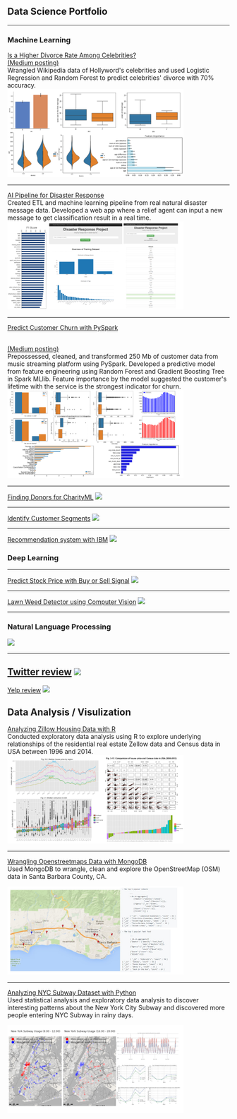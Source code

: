 ## Data Science Portfolio 

---

### Machine Learning

[Is a Higher Divorce Rate Among Celebrities?](https://github.com/cyuancheng/BlogPost_Celebrity_Divorce)
<br>[(Medium posting)](https://medium.com/@cyuancheng/is-a-high-divorce-rate-among-celebrities-b87a9b9bdf28)
<br>Wrangled Wikipedia data of Hollyword's celebrities and used Logistic Regression and Random Forest to predict celebrities' divorce with 70% accuracy.<br>
<img src="images/photo_divorce.png" width="400" height="200">

---
[AI Pipeline for Disaster Response](https://github.com/cyuancheng/Disaster-Response-Pipeline)
<br>Created ETL and machine learning pipeline from real natural disaster message data. Developed a web app where a relief agent can input a new message to get classification result in a real time.<br>
<img src="images/photo_disaster.png" width="400" height="200">

---
[Predict Customer Churn with PySpark](https://github.com/cyuancheng/Sparkify)

<br>[(Medium posting)](https://medium.com/@cyuancheng/use-machine-learning-to-predict-customer-churn-9281cc249c7a)
<br> Prepossessed, cleaned, and transformed 250 Mb of customer data from music streaming platform using PySpark. Developed a predictive model from  feature engineering using Random Forest and Gradient Boosting Tree in Spark MLlib. Feature importance by the model suggested the customer's lifetime with the service is the strongest indicator for churn.<br>
<img src="images/photo_churn.png" width="400" height="200">

---
[Finding Donors for CharityML](/Project_3)
<img src="images/dummy_thumbnail.jpg?raw=true"/>

---
[Identify Customer Segments](/Project_3)
<img src="images/dummy_thumbnail.jpg?raw=true"/>

---
[Recommendation system with IBM](/Project_3)
<img src="images/dummy_thumbnail.jpg?raw=true"/>


### Deep Learning
---
[Predict Stock Price with Buy or Sell Signal](/Project_4)
<img src="images/dummy_thumbnail.jpg?raw=true"/>

---
[Lawn Weed Detector using Computer Vision](/Project_5)
<img src="images/dummy_thumbnail.jpg?raw=true"/>

---
### Natural Language Processing

[](/Project_6)
<img src="images/dummy_thumbnail.jpg?raw=true"/>

---
[Twitter review](/Project_7)
<img src="images/dummy_thumbnail.jpg?raw=true"/>
---
[Yelp review](/Project_7)
<img src="images/dummy_thumbnail.jpg?raw=true"/>

## Data Analysis / Visulization

[Analyzing Zillow Housing Data with R](http://rpubs.com/cyuancheng/ZillowHousing)
<br>Conducted exploratory data analysis using R to explore underlying relationships of the residential real estate Zellow data and Census data in USA between 1996 and 2014.<br>
<img src="images/photo_zillow.png" width="400" height="200">

---
[Wrangling Openstreetmaps Data with MongoDB](https://github.com/cyuancheng/Data-Wrangle-Openstreetmaps-Data/)
<br>Used MongoDB to wrangle, clean and explore the OpenStreetMap (OSM) data in Santa Barbara County, CA.<br>

<img src="images/photo_mongodb.jpg" width="400" height="200">

---
[Analyzing NYC Subway Dataset with Python](https://nbviewer.jupyter.org/github/cyuancheng/Intro-Data-Science/blob/master/AnalyzingNYCSubwayDataset.ipynb)
<br>Used statistical analysis and exploratory data analysis to discover interesting patterns about the New York City Subway and discovered more people entering NYC Subway in rainy days.<br>

<img src="images/photo_nyc.png" width="400" height="200">




